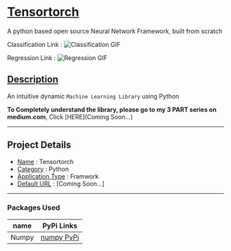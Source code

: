 # <ins> Tensortorch </ins>
A python based open source Neural Network Framework, built from scratch


Classification Link : 
![Classification GIF](https://gfycat.com/energeticagilecoelacanth)

Regression Link : 
![Regression GIF](https://gfycat.com/safefavoriteiberianemeraldlizard)


## <ins> Description </ins>
An intuitive dynamic `Machine Learning Library` using Python

**To Completely understand the library, please go to my
3 PART series on medium.com**, Click [HERE](Coming Soon...)

---

## Project Details
* <ins>Name</ins> :  Tensortorch
* <ins>Category</ins> :  Python
* <ins>Application Type</ins> :  Framwork
* <ins>Default URL</ins> :  [Coming Soon...]

---

### Packages Used ###
| name                  | PyPi Links                                                               |
| --------------------- | ------------------------------------------------------------------------ |
| Numpy                 | [numpy PyPi](https://pypi.org/project/numpy/)                          |
